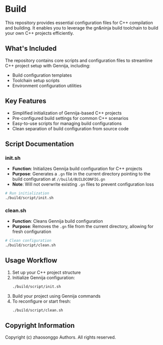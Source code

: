 # Build

This repository provides essential configuration files for C++ compilation and building. It enables you to leverage the gn&ninja build toolchain to build your own C++ projects efficiently.

## What's Included

The repository contains core scripts and configuration files to streamline C++ project setup with Gennija, including:

- Build configuration templates
- Toolchain setup scripts
- Environment configuration utilities

## Key Features

- Simplified initialization of Gennija-based C++ projects
- Pre-configured build settings for common C++ scenarios
- Easy-to-use scripts for managing build configurations
- Clean separation of build configuration from source code

## Script Documentation

### init.sh
- **Function**: Initializes Gennija build configuration for C++ projects
- **Purpose**: Generates a `.gn` file in the current directory pointing to the build configuration at `//build/BUILDCONFIG.gn`
- **Note**: Will not overwrite existing `.gn` files to prevent configuration loss

```bash
# Run initialization
./build/script/init.sh
```

### clean.sh
- **Function**: Cleans Gennija build configuration
- **Purpose**: Removes the `.gn` file from the current directory, allowing for fresh configuration

```bash
# Clean configuration
./build/script/clean.sh
```

## Usage Workflow

1. Set up your C++ project structure
2. Initialize Gennija configuration:
   ```bash
   ./build/script/init.sh
   ```
3. Build your project using Gennija commands
4. To reconfigure or start fresh:
   ```bash
   ./build/script/clean.sh
   ```

## Copyright Information
Copyright (c) zhaosonggo Authors. All rights reserved.